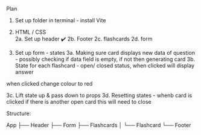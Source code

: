 Plan 

1. Set up folder in terminal - install Vite 

2. HTML / CSS  
2a. Set up header ✔️
2b. Footer
2c. flashcards 
2d. form 

3. Set up form - states 
3a. Making sure card displays new data of question - possibly checking if data field is empty, if not then generating card 
3b. State for each flashcard - open/ closed status, when clicked will display answer 

when clicked change colour to red

3c. Lift state up & pass down to props 
3d. Resetting states - whenb card is clicked if there is another open card this will need to close 



Structure: 

App
├── Header
├── Form
├── Flashcards
│ └── Flashcard
└── Footer